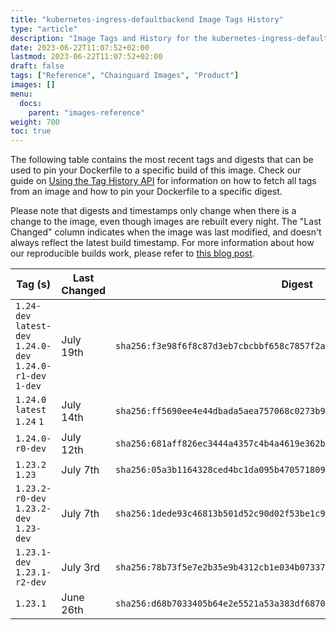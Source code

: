 ```yaml
---
title: "kubernetes-ingress-defaultbackend Image Tags History"
type: "article"
description: "Image Tags and History for the kubernetes-ingress-defaultbackend Chainguard Image"
date: 2023-06-22T11:07:52+02:00
lastmod: 2023-06-22T11:07:52+02:00
draft: false
tags: ["Reference", "Chainguard Images", "Product"]
images: []
menu:
  docs:
    parent: "images-reference"
weight: 700
toc: true
---
```


The following table contains the most recent tags and digests that can be used to pin your Dockerfile to a specific build of this image. Check our guide on [Using the Tag History API](/chainguard/chainguard-images/using-the-tag-history-api/) for information on how to fetch all tags from an image and how to pin your Dockerfile to a specific digest.

Please note that digests and timestamps only change when there is a change to the image, even though images are rebuilt every night. The "Last Changed" column indicates when the image was last modified, and doesn't always reflect the latest build timestamp. For more information about how our reproducible builds work, please refer to [this blog post](https://www.chainguard.dev/unchained/reproducing-chainguards-reproducible-image-builds).

| Tag (s)                                                       | Last Changed | Digest                                                                    |
|---------------------------------------------------------------|--------------|---------------------------------------------------------------------------|
|  `1.24-dev` `latest-dev` `1.24.0-dev` `1.24.0-r1-dev` `1-dev` | July 19th    | `sha256:f3e98f6f8c87d3eb7cbcbbf658c7857f2a4eabfb3829f5630cc3ff9a686314ee` |
|  `1.24.0` `latest` `1.24` `1`                                 | July 14th    | `sha256:ff5690ee4e44dbada5aea757068c0273b9b69bb2f402b7affbce5e107193a884` |
|  `1.24.0-r0-dev`                                              | July 12th    | `sha256:681aff826ec3444a4357c4b4a4619e362b46ec2c8b986e584e9057e4f13d7902` |
|  `1.23.2` `1.23`                                              | July 7th     | `sha256:05a3b1164328ced4bc1da095b4705718097e32949a623959e544155505e3405d` |
|  `1.23.2-r0-dev` `1.23.2-dev` `1.23-dev`                      | July 7th     | `sha256:1dede93c46813b501d52c90d02f53be1c92196f71e92211ba1218663872c0390` |
|  `1.23.1-dev` `1.23.1-r2-dev`                                 | July 3rd     | `sha256:78b73f5e7e2b35e9b4312cb1e034b073371a5916e65645f232cc08b443c3be1d` |
|  `1.23.1`                                                     | June 26th    | `sha256:d68b7033405b64e2e5521a53a383df6870de5eb8a0bf7b5036c3f9a394e66a65` |
